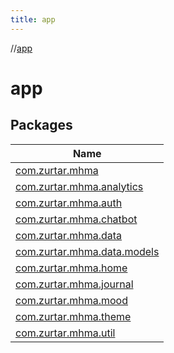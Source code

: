 ```yaml
---
title: app
---
```

//[app](index.html)



# app



## Packages


| Name |
|---|
| [com.zurtar.mhma](app/com.zurtar.mhma/index.html) |
| [com.zurtar.mhma.analytics](app/com.zurtar.mhma.analytics/index.html) |
| [com.zurtar.mhma.auth](app/com.zurtar.mhma.auth/index.html) |
| [com.zurtar.mhma.chatbot](app/com.zurtar.mhma.chatbot/index.html) |
| [com.zurtar.mhma.data](app/com.zurtar.mhma.data/index.html) |
| [com.zurtar.mhma.data.models](app/com.zurtar.mhma.data.models/index.html) |
| [com.zurtar.mhma.home](app/com.zurtar.mhma.home/index.html) |
| [com.zurtar.mhma.journal](app/com.zurtar.mhma.journal/index.html) |
| [com.zurtar.mhma.mood](app/com.zurtar.mhma.mood/index.html) |
| [com.zurtar.mhma.theme](app/com.zurtar.mhma.theme/index.html) |
| [com.zurtar.mhma.util](app/com.zurtar.mhma.util/index.html) |
